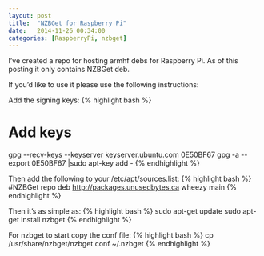 ```yaml
---
layout: post
title:  "NZBGet for Raspberry Pi"
date:   2014-11-26 00:34:00
categories: [RaspberryPi, nzbget]
---
```


I’ve created a repo for hosting armhf debs for Raspberry Pi.
As of this posting it only contains NZBGet deb.

If you’d like to use it please use the following instructions:

Add the signing keys:
{% highlight bash %}
# Add keys
gpg --recv-keys --keyserver keyserver.ubuntu.com 0E50BF67
gpg -a --export 0E50BF67 |sudo apt-key add -
{% endhighlight %}

Then add the following to your /etc/apt/sources.list:
{% highlight bash %}
#NZBGet repo
deb http://packages.unusedbytes.ca wheezy main
{% endhighlight %}

Then it’s as simple as:
{% highlight bash %}
sudo apt-get update
sudo apt-get install nzbget
{% endhighlight %}

For nzbget to start copy the conf file:
{% highlight bash %}
cp /usr/share/nzbget/nzbget.conf ~/.nzbget
{% endhighlight %}
